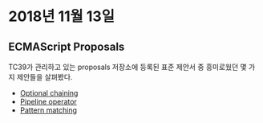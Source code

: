 # 2018년 11월 13일

## ECMAScript Proposals

TC39가 관리하고 있는 proposals 저장소에 등록된 표준 제안서 중 흥미로웠던 몇 가지 제안들을 살펴봤다.

* [Optional chaining](https://github.com/tc39/proposal-optional-chaining)
* [Pipeline operator](https://github.com/tc39/proposal-pipeline-operator)
* [Pattern matching](https://github.com/tc39/proposal-pattern-matching)
